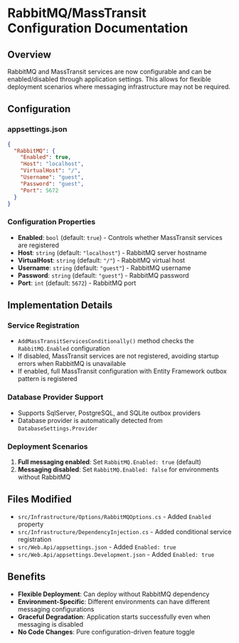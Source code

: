 # RabbitMQ/MassTransit Configuration Documentation

## Overview

RabbitMQ and MassTransit services are now configurable and can be enabled/disabled through application settings. This allows for flexible deployment scenarios where messaging infrastructure may not be required.

## Configuration

### appsettings.json

```json
{
  "RabbitMQ": {
    "Enabled": true,
    "Host": "localhost",
    "VirtualHost": "/",
    "Username": "guest",
    "Password": "guest",
    "Port": 5672
  }
}
```

### Configuration Properties

- **Enabled**: `bool` (default: `true`) - Controls whether MassTransit services are registered
- **Host**: `string` (default: `"localhost"`) - RabbitMQ server hostname
- **VirtualHost**: `string` (default: `"/"`) - RabbitMQ virtual host
- **Username**: `string` (default: `"guest"`) - RabbitMQ username
- **Password**: `string` (default: `"guest"`) - RabbitMQ password
- **Port**: `int` (default: `5672`) - RabbitMQ port

## Implementation Details

### Service Registration

- `AddMassTransitServicesConditionally()` method checks the `RabbitMQ.Enabled` configuration
- If disabled, MassTransit services are not registered, avoiding startup errors when RabbitMQ is unavailable
- If enabled, full MassTransit configuration with Entity Framework outbox pattern is registered

### Database Provider Support

- Supports SqlServer, PostgreSQL, and SQLite outbox providers
- Database provider is automatically detected from `DatabaseSettings.Provider`

### Deployment Scenarios

1. **Full messaging enabled**: Set `RabbitMQ.Enabled: true` (default)
2. **Messaging disabled**: Set `RabbitMQ.Enabled: false` for environments without RabbitMQ

## Files Modified

- `src/Infrastructure/Options/RabbitMQOptions.cs` - Added `Enabled` property
- `src/Infrastructure/DependencyInjection.cs` - Added conditional service registration
- `src/Web.Api/appsettings.json` - Added `Enabled: true`
- `src/Web.Api/appsettings.Development.json` - Added `Enabled: true`

## Benefits

- **Flexible Deployment**: Can deploy without RabbitMQ dependency
- **Environment-Specific**: Different environments can have different messaging configurations
- **Graceful Degradation**: Application starts successfully even when messaging is disabled
- **No Code Changes**: Pure configuration-driven feature toggle
